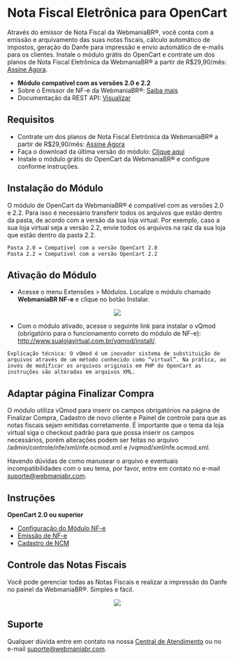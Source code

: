 # Nota Fiscal Eletrônica para OpenCart

Através do emissor de Nota Fiscal da WebmaniaBR®, você conta com a emissão e arquivamento das suas notas fiscais, cálculo automático de impostos, geração do Danfe para impressão e envio automático de e-mails para os clientes. Instale o módulo grátis do OpenCart e contrate um dos planos de Nota Fiscal Eletrônica da WebmaniaBR® a partir de R$29,90/mês: <a href="https://webmaniabr.com/smartsales/nota-fiscal-eletronica/" target="_blank">Assine Agora</a>.

- **Módulo compatível com as versões 2.0 e 2.2**
- Sobre o Emissor de NF-e da WebmaniaBR®: <a href="https://webmaniabr.com/smartsales/nota-fiscal-eletronica/" target="_blank">Saiba mais</a>
- Documentação da REST API: <a href="https://webmaniabr.com/docs/rest-api-nfe/" target="_blank">Visualizar</a>

## Requisitos

- Contrate um dos planos de Nota Fiscal Eletrônica da WebmaniaBR® a partir de R$29,90/mês: <a href="https://webmaniabr.com/smartsales/nota-fiscal-eletronica/" target="_blank">Assine Agora</a>
- Faça o download da última versão do módulo: <a href="https://github.com/webmaniabr/NFeOpenCart/releases" target="_blank">Clique aqui</a>
- Instale o módulo grátis do OpenCart da WebmaniaBR® e configure conforme instruções.

## Instalação do Módulo

O módulo de OpenCart da WebmaniaBR® é compatível com as versões 2.0 e 2.2. Para isso é necessário transferir todos os arquivos que estão dentro da pasta, de acordo com a versão da sua loja virtual. Por exemplo, caso a sua loja virtual seja a versão 2.2, envie todos os arquivos na raiz da sua loja que estão dentro da pasta 2.2.

```
Pasta 2.0 = Compatível com a versão OpenCart 2.0
Pasta 2.2 = Compatível com a versão OpenCart 2.2
```

## Ativação do Módulo

- Acesse o menu Extensões > Módulos. Localize o módulo chamado **WebmaniaBR NF-e** e clique no botão Instalar.

<p align="center">
<img src="https://webmaniabr.com/painel/wp-content/uploads/sites/2/2016/06/1467039339.png">
</p>

- Com o módulo ativado, acesse o seguinte link para instalar o vQmod (obrigatório para o funcionamento correto do módulo de NF-e): http://www.sualojavirtual.com.br/vqmod/install/.

```
Explicação técnica: O vQmod é um inovador sistema de substituição de arquivos através de um método conhecido como “virtual”. Na prática, ao invés de modificar os arquivos originais em PHP do OpenCart as instruções são alteradas em arquivos XML.
```

## Adaptar página Finalizar Compra

O módulo utiliza vQmod para inserir os campos obrigatórios na página de Finalizar Compra, Cadastro de novo cliente e Painel de controle para que as notas fiscais sejam emitidas corretamente. É importante que o tema da loja virtual siga o checkout padrão para que possa inserir os campos necessários, porém alterações podem ser feitas no arquivo /admin/controle/nfe/xml/nfe.ocmod.xml e /vqmod/xml/nfe.ocmod.xml.

Havendo dúvidas de como manusear o arquivo e eventuais incompatibilidades com o seu tema, por favor, entre em contato no e-mail suporte@webmaniabr.com.

## Instruções

**OpenCart 2.0 ou superior**

- <a href="https://webmaniabr.com/atendimento/nfe/opencart/configuracao-modulo-nf-e-opencart-20/" target="_blank">Configuração do Módulo NF-e</a>
- <a href="https://webmaniabr.com/atendimento/nfe/opencart/emissao-de-nfe-opencart-20/" target="_blank">Emissão de NF-e</a>
- <a href="https://webmaniabr.com/atendimento/nfe/opencart/cadastro-de-ncm-opencart-20/" target="_blank">Cadastro de NCM</a>

## Controle das Notas Fiscais

Você pode gerenciar todas as Notas Fiscais e realizar a impressão do Danfe no painel da WebmaniaBR®. Simples e fácil.

<p align="center">
<img src="https://webmaniabr.com/wp-content/themes/wmbr/img/nf07.jpg">
</p>

## Suporte

Qualquer dúvida entre em contato na nossa <a href="https://webmaniabr.com/atendimento/" target="_blank">Central de Atendimento</a> ou no e-mail suporte@webmaniabr.com.
